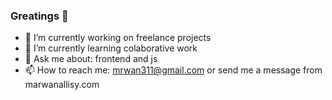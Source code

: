 ### Greatings 👋


- 🔭 I’m currently working on freelance projects 
- 🌱 I’m currently learning colaborative work
- 💬 Ask me about: frontend and js
- 📫 How to reach me: mrwan311@gmail.com or send me a message from marwanallisy.com



